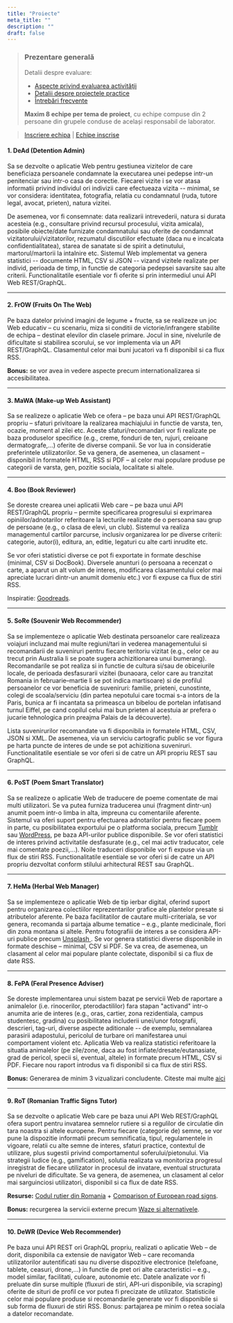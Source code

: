 ```yaml
---
title: "Proiecte"
meta_title: ""
description: ""
draft: false
---
```


> ### ️Prezentare generală
> Detalii despre evaluare:
> - <a href="https://profs.info.uaic.ro/~andrei.panu/courses/web/web-exam.html" target="_blank">Aspecte privind evaluarea activităţii </a>
> - <a href="https://profs.info.uaic.ro/~andrei.panu/courses/web/web-projects.html" target="_blank">Detalii despre proiectele practice </a>
> - <a href="https://docs.google.com/document/d/1Gmnx1RRssG87u3EmarKP93LToxGH5KpM3XxTaMsSO3I/edit" target="_blank">Întrebări frecvente </a>
>
> <b>Maxim 8 echipe per tema de proiect</b>, cu echipe compuse din 2 persoane din grupele conduse de același responsabil de laborator.
>



<blockquote class="slides">
    <a href="https://docs.google.com/forms/d/e/1FAIpQLSfXD276_hTvVBhd5JpSDOUjo0Kgld4FRsk8cUdyOvpi8RQGcg/viewform" class="slides-link">Inscriere echipa</a>
    <span> | </span>
    <a href="https://docs.google.com/spreadsheets/d/13DSgykyj3bkE4gdSGoY6NJyvKhzXggcDOJcR9RFLK00/edit?usp=sharing" class="slides-link">Echipe inscrise</a>
</blockquote>




<div style={{marginTop: "30px"}}></div>

#### <span> <b >1. </b> <b>DeAd</b> (Detention Admin) </span>

Sa se dezvolte o aplicatie Web pentru gestiunea vizitelor de care beneficiaza persoanele
condamnate la executarea unei pedepse intr-un penitenciar sau intr-o casa de corectie.
Fiecarei vizite i se vor atasa informatii privind individul ori indivizii care efectueaza
vizita -- minimal, se vor considera: identitatea, fotografia, relatia cu condamnatul
(ruda, tutore legal, avocat, prieten), natura vizitei. 

De asemenea, vor fi consemnate: data realizarii intrevederii, natura si durata acesteia
(e.g., consultare privind recursul procesului, vizita amicala), posibile obiecte/date
furnizate condamnatului sau oferite de condamnat vizitatorului/vizitatorilor,
rezumatul discutiilor efectuate (daca nu e incalcata confidentialitatea),
starea de sanatate si de spirit a detinutului, martorul/martorii la intalnire etc.
Sistemul Web implementat va genera statistici -- documente HTML, CSV si JSON -- vizand
vizitele realizate per individ, perioada de timp, in functie de categoria pedepsei
savarsite sau alte criterii. Functionalitatile esentiale vor fi oferite si prin
intermediul unui API Web REST/GraphQL.

---

#### <span> <b>2. </b> <b>FrOW</b> (Fruits On The Web) </span>

Pe baza datelor privind imagini de legume + fructe, sa se realizeze un joc Web educativ
– cu scenariu, miza si conditii de victorie/infrangere stabilite de echipa –
destinat elevilor din clasele primare. Jocul in sine, nivelurile de dificultate si
stabilirea scorului, se vor implementa via un API REST/GraphQL.
Clasamentul celor mai buni jucatori va fi disponibil si ca flux RSS.

<b>Bonus:</b> se vor avea in vedere aspecte precum internationalizarea si accesibilitatea.

---

#### <span> <b>3. </b> <b>MaWA</b> (Make-up Web Assistant) </span>

Sa se realizeze o aplicatie Web ce ofera – pe baza unui API REST/GraphQL propriu –
sfaturi privitoare la realizarea machiajului in functie de varsta, ten, ocazie,
moment al zilei etc. Aceste sfaturi/recomandari vor fi realizate pe baza produselor
specifice (e.g., creme, fonduri de ten, rujuri, creioane dermatografe,...) oferite de
diverse companii. Se vor lua in consideratie preferintele utilizatorilor.
Se va genera, de asemenea, un clasament – disponibil in formatele HTML, RSS si PDF –
al celor mai populare produse pe categorii de varsta, gen, pozitie sociala, localitate
si altele.

---

#### <span> <b>4. </b> <b>Boo</b> (Book Reviewer) </span>

Se doreste crearea unei aplicatii Web care – pe baza unui API REST/GraphQL propriu –
permite specificarea progresului si exprimarea opiniilor/adnotarilor referitoare la
lecturile realizate de o persoana sau grup de persoane (e.g., o clasa de elevi, un club).
Sistemul va realiza managementul cartilor parcurse, inclusiv organizarea lor pe diverse
criterii: categorie, autor(i),
editura, an, editie, legaturi cu alte carti inrudite etc.

Se vor oferi statistici diverse ce pot fi exportate in formate deschise
(minimal, CSV si DocBook). Diversele anunturi (o persoana a recenzat o carte, a aparut
un alt volum de interes, modificarea clasamentului celor mai apreciate lucrari dintr-un
anumit domeniu etc.) vor fi expuse ca flux de stiri RSS.

Inspiratie: <a href="https://www.goodreads.com/" >Goodreads</a>.

---

#### <span> <b>5. </b> <b>SoRe</b> (Souvenir Web Recommender) </span>

Sa se implementeze o aplicatie Web destinata persoanelor care realizeaza voiajuri
incluzand mai multe regiuni/tari in vederea managementului si recomandarii	de suveniruri
pentru fiecare teritoriu vizitat (e.g., celor ce au trecut prin Australia li se poate
sugera achizitionarea unui bumerang). Recomandarile se pot realiza si in functie de
cultura si/sau de obiceiurile locale, de perioada desfasurarii vizitei (bunaoara, celor
care au tranzitat Romania in februarie–martie li se pot indica martisoare) si de
profilul persoanelor ce vor beneficia de suveniruri: familie, prieteni,
cunostinte, colegi de scoala/serviciu (din partea nepotului care tocmai s-a intors de la
Paris, 	bunica ar fi incantata sa primeasca un bibelou de portelan infatisand turnul
Eiffel, pe cand copilul celui mai bun prieten al acestuia ar prefera o jucarie
tehnologica prin preajma Palais de la découverte).

Lista suvenirurilor recomandate va fi disponibila in formatele HTML, CSV, JSON si XML.
De asemenea, via un serviciu cartografic public se vor figura pe harta puncte de interes
de unde se pot achizitiona suveniruri. Functionalitatile esentiale se vor oferi si de
catre un API propriu REST sau GraphQL.

---

#### <span> <b>6. </b> <b>PoST</b> (Poem Smart Translator) </span>

Sa se realizeze o aplicatie Web de traducere de poeme comentate de mai multi utilizatori.
Se va putea furniza traducerea unui (fragment dintr-un) anumit poem intr-o limba in alta,
impreuna cu comentariile aferente. Sistemul va oferi suport pentru efectuarea adnotarilor
pentru fiecare poem in parte, cu posibilitatea exportului pe o platforma sociala, precum
<a href="https://www.tumblr.com/docs/en/api/v2" >Tumblr</a> sau
<a href="https://developer.wordpress.org/rest-api/">WordPress</a>, pe baza API-urilor publice disponibile.
Se vor oferi statistici de interes privind activitatile desfasurate (e.g., cel mai activ
traducator, cele mai comentate poezii,...). Noile traduceri disponibile vor fi expuse
via un flux de stiri RSS. Functionalitatile esentiale se vor oferi si de catre un API
propriu dezvoltat conform stilului arhitectural REST sau GraphQL.

---

#### <span> <b>7. </b> <b>HeMa</b> (Herbal Web Manager) </span>

Sa se implementeze o aplicatie Web de tip ierbar digital, oferind suport pentru
organizarea colectiilor reprezentarilor grafice ale plantelor presate si atributelor
aferente. Pe baza facilitatilor de cautare multi-criteriala, se vor genera, recomanda
si partaja albume tematice – e.g., plante medicinale, flori din zona montana si altele.
Pentru fotografiii de interes a se considera API-uri publice precum
<a href="https://unsplash.com/developers"> Unsplash </a>.
Se vor genera statistici diverse disponibile in formate deschise – minimal, CSV si PDF.
Se va crea, de asemenea, un clasament al celor mai populare plante colectate, disponibil
si ca flux de date RSS.

---

#### <span> <b>8. </b> <b>FePA</b> (Feral Presence Adviser) </span>

Se doreste implementarea unui sistem bazat pe servicii Web de raportare a
animalelor (i.e. rinocerilor, pterodactililor) fara stapan "activand" intr-o
anumita arie de interes (e.g., oras, cartier, zona rezidentiala, campus studentesc, gradina)
cu posibilitatea includerii unei/unor fotografii, descrieri, tag-uri, diverse aspecte
aditionale -- de exemplu, semnalarea parasirii adapostului, pericolul de turbare ori
manifestarea unui comportament violent etc. Aplicatia Web va realiza statistici
referitoare la situatia animalelor (pe zile/zone, daca au fost infiate/dresate/eutanasiate, grad de pericol, specii si, eventual, altele)
in formate precum HTML, CSV si PDF. Fiecare nou raport introdus va fi disponibil
si ca flux de stiri RSS.

<b>Bonus:</b> Generarea de minim 3 vizualizari concludente.
Citeste mai multe <a href="https://profs.info.uaic.ro/~busaco/teach/courses/hci/presentations/hci08-DataVisualization.pdf" >aici </a>

---

#### <span> <b>9. </b> <b>RoT</b> (Romanian Traffic Signs Tutor) </span>

Sa se dezvolte o aplicatie Web care pe baza unui API Web REST/GraphQL ofera suport
pentru invatarea semnelor rutiere si a regulilor de circulatie din tara noastra si
altele europene. Pentru fiecare (categorie de) semne, se vor pune la dispozitie informatii
precum semnificatia, tipul, regulamentele in vigoare, relatii cu alte semne de interes,
sfaturi practice, contextul de utilizare, plus sugestii privind comportamentul
soferului/pietonului. Via strategii ludice (e.g., gamification), solutia realizata va
monitoriza progresul inregistrat de fiecare utilizator in procesul de invatare, eventual
structurata pe niveluri de dificultate. Se va genera, de asemenea, un clasament al celor
mai sarguinciosi utilizatori, disponibil si ca flux de date RSS.

<b>Resurse:</b> <a href="https://www.codrutier.ro/">Codul rutier din Romania</a> + <a href="https://www.wikiwand.com/en/Comparison_of_European_road_signs">Comparison of European road signs</a>.

<b>Bonus:</b> recurgerea la servicii externe precum <a href="https://alternativeto.net/software/waze/">Waze si alternativele</a>.

---

#### <span> <b>10. </b> <b>DeWR</b> (Device Web Recommender) </span>

Pe baza unui API REST ori GraphQL propriu, realizati o aplicatie Web – de dorit,
disponibila ca extensie de navigator Web – care recomanda utilizatorilor autentificati
sau nu diverse dispozitive electronice (telefoane, tablete, ceasuri, drone,...)
in functie de pret ori alte caracteristici – e.g., model similar, facilitati, culoare,
autonomie etc. Datele analizate vor fi preluate din surse multiple (fluxuri de stiri,
API-uri disponibile, via scraping) oferite de situri de profil ce vor putea fi precizate
de utilizator. Statisticile celor mai populare produse si recomandarile generate vor fi
disponibile si sub forma de fluxuri de stiri RSS. Bonus: partajarea pe minim o retea
sociala a datelor recomandate.